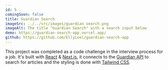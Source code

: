 ```yaml
---
id: 5
comingSoon: false
title: Guardian Search
imageSrc: ../../src/images/guardian search.png
imageAlt: The title "Guardian Search" with a search input below
demo: https://guardian-search-app.vercel.app/
github: https://github.com/EllyLoel/guardian-search-app
---
```


This project was completed as a code challenge in the interview process for a job. It's built with [React](https://reactjs.org/) & [Next.js](https://nextjs.org/), it connects to the [Guardian API](https://open-platform.theguardian.com/) to search for articles and the styling is done with [Tailwind CSS](https://tailwindcss.com/).
